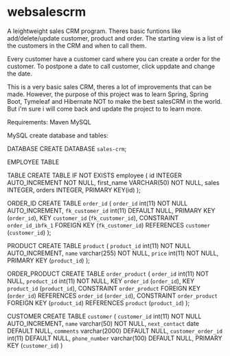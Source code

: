 # websalescrm

A leightweight sales CRM program. Theres basic funtions like add/delete/update customer, product and order. The starting view is a list of
the customers in the CRM and when to call them.

Every customer have a customer card where you can create a order for the customer. To postpone a date to call customer,
click uppdate and change the date.

This is a very basic sales CRM, theres a lot of improvements that can be made. However, the purpose of this project was to learn Spring,
Spring Boot, Tymeleaf and Hibernate NOT to make the best salesCRM in the world. But i'm sure i will come back and update the project to
to learn more.

Requirements:
Maven
MySQL

MySQL create database and tables:

DATABASE
CREATE DATABASE `sales-crm`;



EMPLOYEE TABLE

TABLE
CREATE TABLE IF NOT EXISTS employee (
	id INTEGER AUTO_INCREMENT NOT NULL,
	first_name VARCHAR(50) NOT NULL,
	sales INTEGER,
	orders INTEGER,
   PRIMARY KEY(id)
);

ORDER_ID
CREATE TABLE `order_id` (
  `order_id` int(11) NOT NULL AUTO_INCREMENT,
  `fk_customer_id` int(11) DEFAULT NULL,
  PRIMARY KEY (`order_id`),
  KEY `customer_id` (`fk_customer_id`),
  CONSTRAINT `order_id_ibfk_1` FOREIGN KEY (`fk_customer_id`) REFERENCES `customer` (`customer_id`)
);

PRODUCT
CREATE TABLE `product` (
  `product_id` int(11) NOT NULL AUTO_INCREMENT,
  `name` varchar(255) NOT NULL,
  `price` int(11) NOT NULL,
  PRIMARY KEY (`product_id`)
);



ORDER_PRODUCT
CREATE TABLE `order_product` (
  `order_id` int(11) NOT NULL,
  `product_id` int(11) NOT NULL,
  KEY `order_id` (`order_id`),
  KEY `product_id` (`product_id`),
  CONSTRAINT `order_product` FOREIGN KEY (`order_id`) REFERENCES `order_id` (`order_id`),
  CONSTRAINT `order_product` FOREIGN KEY (`product_id`) REFERENCES `product` (`product_id`)
);


CUSTOMER
CREATE TABLE `customer` (
  `customer_id` int(11) NOT NULL AUTO_INCREMENT,
  `name` varchar(50) NOT NULL,
  `next_contact` date DEFAULT NULL,
  `comments` varchar(2000) DEFAULT NULL,
  `customer_order_id` int(11) DEFAULT NULL,
  `phone_number` varchar(100) DEFAULT NULL,
  PRIMARY KEY (`customer_id`)
)



